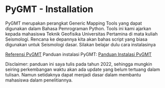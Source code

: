 # PyGMT - Installation

PyGMT merupakan perangkat Generic Mapping Tools yang dapat digunakan dalam Bahasa Pemrograman Python. Tools ini kami ajarkan kepada mahasiswa Teknik Geofisika Universitas Pertamina di mata kuliah Seismologi. Rencana ke depannya kita akan bahas script yang biasa digunakan untuk Seismologi dasar. Silakan belajar dulu cara instalasinya

[Referensi PyGMT](https://www.pygmt.org/latest/)
Panduan instalasi PyGMT: [Panduan Instalasi PyGMT](https://github.com/iktri/iktripy/blob/947229a57031e222d9698c2f57094e71ec2548b5/pygmt/Panduan%20Instalasi%20PyGMT.pdf)

Disclaimer: panduan ini saya tulis pada tahun 2022, sehingga mungkin seiring perkembangan waktu akan ada update yang belum tertuang dalam tulisan. Namun setidaknya dapat menjadi dasar dalam membantu mahasiswa dalam penelitiannya.
